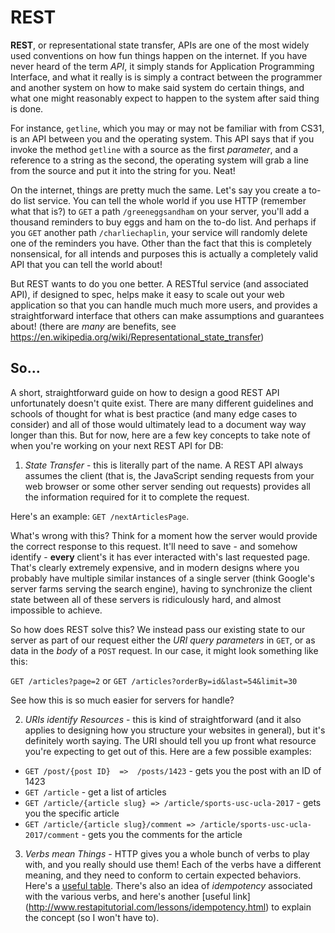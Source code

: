 # REST

**REST**, or representational state transfer, APIs are one of the most widely used conventions on how fun things happen on the internet. If you have never heard of the term _API_, it simply stands for Application Programming Interface, and what it really is is simply a contract between the programmer and another system on how to make said system do certain things, and what one might reasonably expect to happen to the system after said thing is done. 

For instance, `getline`, which you may or may not be familiar with from CS31, is an API between you and the operating system. This API says that if you invoke the method `getline` with a source as the first _parameter_, and a reference to a string as the second, the operating system will grab a line from the source and put it into the string for you. Neat! 

On the internet, things are pretty much the same. Let's say you create a to-do list service. You can tell the whole world if you use HTTP (remember what that is?) to `GET` a path `/greeneggsandham` on your server, you'll add a thousand reminders to buy eggs and ham on the to-do list. And perhaps if you `GET` another path `/charliechaplin`, your service will randomly delete one of the reminders you have. Other than the fact that this is completely nonsensical, for all intends and purposes this is actually a completely valid API that you can tell the world about!

But REST wants to do you one better. A RESTful service (and associated API), if designed to spec, helps make it easy to scale out your web application so that you can handle much much more users, and provides a straightforward interface that others can make assumptions and guarantees about! (there are _many_ are benefits, see https://en.wikipedia.org/wiki/Representational_state_transfer)

## So...

A short, straightforward guide on how to design a good REST API unfortunately doesn't quite exist. There are many different guidelines and schools of thought for what is best practice (and many edge cases to consider) and all of those would ultimately lead to a document way way longer than this. But for now, here are a few key concepts to take note of when you're working on your next REST API for DB:

1. _State Transfer_ - this is literally part of the name. A REST API always assumes the client (that is, the JavaScript sending requests from your web browser or some other server sending out requests) provides all the information required for it to complete the request.

Here's an example: `GET /nextArticlesPage`. 

What's wrong with this? Think for a moment how the server would provide the correct response to this request. It'll need to save - and somehow identify - **every** client's it has ever interacted with's last requested page. That's clearly extremely expensive, and in modern designs where you probably have multiple similar instances of a single server (think Google's server farms serving the search engine), having to synchronize the client state between all of these servers is ridiculously hard, and almost impossible to achieve. 

So how does REST solve this? We instead pass our existing state to our server as part of our request either the _URI query parameters_ in `GET`, or as data in the _body_ of a `POST` request. In our case, it might look something like this:

`GET /articles?page=2` or `GET /articles?orderBy=id&last=54&limit=30`

See how this is so much easier for servers for handle?

2. _URIs identify Resources_ - this is kind of straightforward (and it also applies to designing how you structure your websites in general), but it's definitely worth saying. The URI should tell you up front what resource you're expecting to get out of this. Here are a few possible examples:

- `GET /post/{post ID}  =>  /posts/1423` - gets you the post with an ID of 1423
- `GET /article` - get a list of articles
- `GET /article/{article slug} => /article/sports-usc-ucla-2017` - gets you the specific article
- `GET /article/{article slug}/comment => /article/sports-usc-ucla-2017/comment` - gets you the comments for the article

3. _Verbs mean Things_ - HTTP gives you a whole bunch of verbs to play with, and you really should use them! Each of the verbs have a different meaning, and they need to conform to certain expected behaviors. Here's a [useful table](http://www.restapitutorial.com/lessons/httpmethods.html). There's also an idea of _idempotency_ associated with the various verbs, and here's another [useful link] (http://www.restapitutorial.com/lessons/idempotency.html) to explain the concept (so I won't have to).

